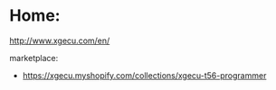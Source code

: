 # Home:
http://www.xgecu.com/en/

marketplace:
- https://xgecu.myshopify.com/collections/xgecu-t56-programmer
